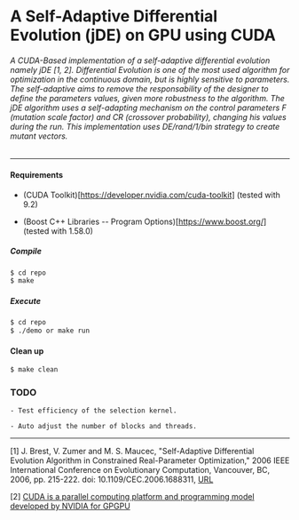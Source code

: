 # A Self-Adaptive Differential Evolution (jDE) on GPU using CUDA

###### A CUDA-Based implementation of a self-adaptive differential evolution namely jDE [1, 2]. Differential Evolution is one of the most used algorithm for optimization in the continuous domain, but is highly sensitive to parameters. The self-adaptive aims to remove the responsability of the designer to define the parameters values, given more robustness to the algorithm. The jDE algorithm uses a self-adapting mechanism on the control parameters F (mutation scale factor) and CR (crossover probability), changing his values during the run. This implementation uses DE/rand/1/bin strategy to create mutant vectors.

***
#### Requirements

- (CUDA Toolkit)[https://developer.nvidia.com/cuda-toolkit] (tested with 9.2)

- (Boost C++ Libraries -- Program Options)[https://www.boost.org/] (tested with 1.58.0)

##### Compile

```sh
$ cd repo
$ make
```
##### Execute

```sh
$ cd repo
$ ./demo or make run
```

#### Clean up

```sh
$ make clean
```

### TODO

    - Test efficiency of the selection kernel.

    - Auto adjust the number of blocks and threads. 

***

[1] J. Brest, V. Zumer and M. S. Maucec, "Self-Adaptive Differential Evolution Algorithm in Constrained Real-Parameter Optimization," 2006 IEEE International Conference on Evolutionary Computation, Vancouver, BC, 2006, pp. 215-222. doi: 10.1109/CEC.2006.1688311, [URL](http://ieeexplore.ieee.org/stamp/stamp.jsp?tp=&arnumber=1688311&isnumber=35623)

[2] [CUDA is a parallel computing platform and programming model developed by NVIDIA for GPGPU](https://developer.nvidia.com/cuda-zone)
